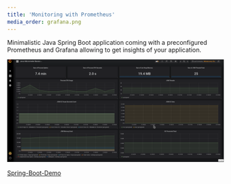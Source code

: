 ```yaml
---
title: 'Monitoring with Prometheus'
media_order: grafana.png
---
```


Minimalistic Java Spring Boot application coming with a preconfigured Prometheus and Grafana allowing to get insights of your application.

![](grafana.png?link&cropResize=600,400)

[Spring-Boot-Demo](https://repo.rootknecht.net/knecht/spring-boot-demo)